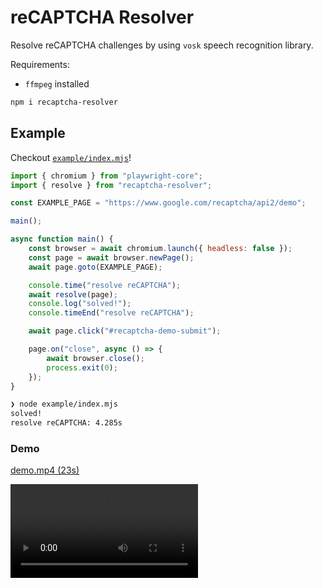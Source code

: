 # reCAPTCHA Resolver

Resolve reCAPTCHA challenges by using `vosk` speech recognition library.

Requirements:

- `ffmpeg` installed

```sh
npm i recaptcha-resolver
```

## Example

Checkout [`example/index.mjs`](example/index.mjs)!

```js
import { chromium } from "playwright-core";
import { resolve } from "recaptcha-resolver";

const EXAMPLE_PAGE = "https://www.google.com/recaptcha/api2/demo";

main();

async function main() {
    const browser = await chromium.launch({ headless: false });
    const page = await browser.newPage();
    await page.goto(EXAMPLE_PAGE);

    console.time("resolve reCAPTCHA");
    await resolve(page);
    console.log("solved!");
    console.timeEnd("resolve reCAPTCHA");

    await page.click("#recaptcha-demo-submit");

    page.on("close", async () => {
        await browser.close();
        process.exit(0);
    });
}
```

```sh
❯ node example/index.mjs
solved!
resolve reCAPTCHA: 4.285s
```

### Demo

[demo.mp4 (23s)](example/demo.mp4)

![demo](example/demo.mp4)
